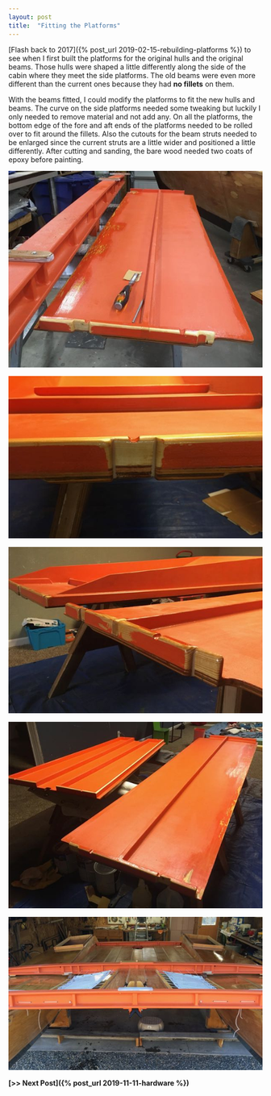 ```yaml
---
layout: post
title:  "Fitting the Platforms"
---
```


[Flash back to 2017]({% post_url 2019-02-15-rebuilding-platforms %}) to see when I first built the platforms for the original hulls and the original beams. Those hulls were shaped a little differently along the side of the cabin where they meet the side platforms. The old beams were even more different than the current ones because they had **no fillets** on them.

With the beams fitted, I could modify the platforms to fit the new hulls and beams. The curve on the side platforms needed some tweaking but luckily I only needed to remove material and not add any. On all the platforms, the bottom edge of the fore and aft ends of the platforms needed to be rolled over to fit around the fillets. Also the cutouts for the beam struts needed to be enlarged since the current struts are a little wider and positioned a little differently. After cutting and sanding, the bare wood needed two coats of epoxy before painting.

![Fitting](/assets/images/platform-fitting-1.jpg)

![Fitting](/assets/images/platform-fitting-2.jpg)

![Fitting](/assets/images/platform-fitting-3.jpg)

![Fitting](/assets/images/platform-fitting-4.jpg)

![Looking Good](/assets/images/platform-fitting-5.jpg)

**[>> Next Post]({% post_url 2019-11-11-hardware %})**

